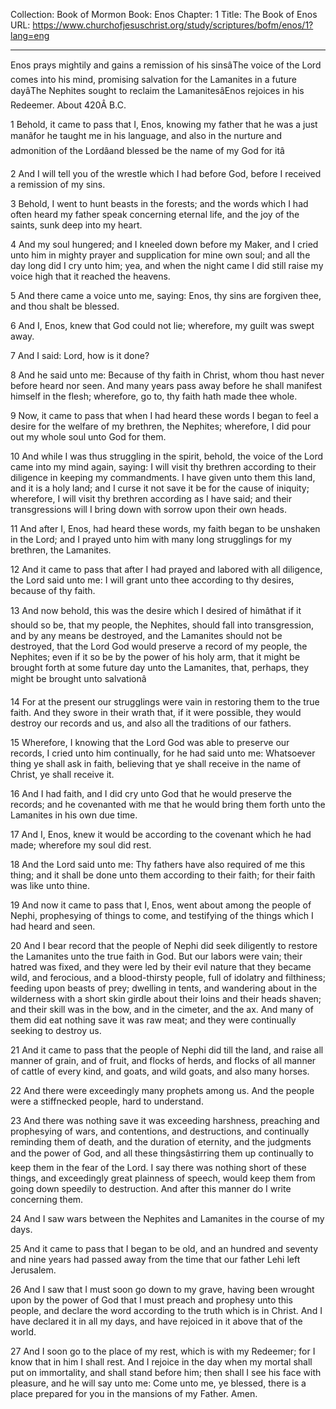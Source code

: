 Collection: Book of Mormon
Book: Enos
Chapter: 1
Title: The Book of Enos
URL: https://www.churchofjesuschrist.org/study/scriptures/bofm/enos/1?lang=eng

---

Enos prays mightily and gains a remission of his sinsâThe voice of the Lord comes into his mind, promising salvation for the Lamanites in a future dayâThe Nephites sought to reclaim the LamanitesâEnos rejoices in his Redeemer. About 420Â B.C.

1 Behold, it came to pass that I, Enos, knowing my father that he was a just manâfor he taught me in his language, and also in the nurture and admonition of the Lordâand blessed be the name of my God for itâ

2 And I will tell you of the wrestle which I had before God, before I received a remission of my sins.

3 Behold, I went to hunt beasts in the forests; and the words which I had often heard my father speak concerning eternal life, and the joy of the saints, sunk deep into my heart.

4 And my soul hungered; and I kneeled down before my Maker, and I cried unto him in mighty prayer and supplication for mine own soul; and all the day long did I cry unto him; yea, and when the night came I did still raise my voice high that it reached the heavens.

5 And there came a voice unto me, saying: Enos, thy sins are forgiven thee, and thou shalt be blessed.

6 And I, Enos, knew that God could not lie; wherefore, my guilt was swept away.

7 And I said: Lord, how is it done?

8 And he said unto me: Because of thy faith in Christ, whom thou hast never before heard nor seen. And many years pass away before he shall manifest himself in the flesh; wherefore, go to, thy faith hath made thee whole.

9 Now, it came to pass that when I had heard these words I began to feel a desire for the welfare of my brethren, the Nephites; wherefore, I did pour out my whole soul unto God for them.

10 And while I was thus struggling in the spirit, behold, the voice of the Lord came into my mind again, saying: I will visit thy brethren according to their diligence in keeping my commandments. I have given unto them this land, and it is a holy land; and I curse it not save it be for the cause of iniquity; wherefore, I will visit thy brethren according as I have said; and their transgressions will I bring down with sorrow upon their own heads.

11 And after I, Enos, had heard these words, my faith began to be unshaken in the Lord; and I prayed unto him with many long strugglings for my brethren, the Lamanites.

12 And it came to pass that after I had prayed and labored with all diligence, the Lord said unto me: I will grant unto thee according to thy desires, because of thy faith.

13 And now behold, this was the desire which I desired of himâthat if it should so be, that my people, the Nephites, should fall into transgression, and by any means be destroyed, and the Lamanites should not be destroyed, that the Lord God would preserve a record of my people, the Nephites; even if it so be by the power of his holy arm, that it might be brought forth at some future day unto the Lamanites, that, perhaps, they might be brought unto salvationâ

14 For at the present our strugglings were vain in restoring them to the true faith. And they swore in their wrath that, if it were possible, they would destroy our records and us, and also all the traditions of our fathers.

15 Wherefore, I knowing that the Lord God was able to preserve our records, I cried unto him continually, for he had said unto me: Whatsoever thing ye shall ask in faith, believing that ye shall receive in the name of Christ, ye shall receive it.

16 And I had faith, and I did cry unto God that he would preserve the records; and he covenanted with me that he would bring them forth unto the Lamanites in his own due time.

17 And I, Enos, knew it would be according to the covenant which he had made; wherefore my soul did rest.

18 And the Lord said unto me: Thy fathers have also required of me this thing; and it shall be done unto them according to their faith; for their faith was like unto thine.

19 And now it came to pass that I, Enos, went about among the people of Nephi, prophesying of things to come, and testifying of the things which I had heard and seen.

20 And I bear record that the people of Nephi did seek diligently to restore the Lamanites unto the true faith in God. But our labors were vain; their hatred was fixed, and they were led by their evil nature that they became wild, and ferocious, and a blood-thirsty people, full of idolatry and filthiness; feeding upon beasts of prey; dwelling in tents, and wandering about in the wilderness with a short skin girdle about their loins and their heads shaven; and their skill was in the bow, and in the cimeter, and the ax. And many of them did eat nothing save it was raw meat; and they were continually seeking to destroy us.

21 And it came to pass that the people of Nephi did till the land, and raise all manner of grain, and of fruit, and flocks of herds, and flocks of all manner of cattle of every kind, and goats, and wild goats, and also many horses.

22 And there were exceedingly many prophets among us. And the people were a stiffnecked people, hard to understand.

23 And there was nothing save it was exceeding harshness, preaching and prophesying of wars, and contentions, and destructions, and continually reminding them of death, and the duration of eternity, and the judgments and the power of God, and all these thingsâstirring them up continually to keep them in the fear of the Lord. I say there was nothing short of these things, and exceedingly great plainness of speech, would keep them from going down speedily to destruction. And after this manner do I write concerning them.

24 And I saw wars between the Nephites and Lamanites in the course of my days.

25 And it came to pass that I began to be old, and an hundred and seventy and nine years had passed away from the time that our father Lehi left Jerusalem.

26 And I saw that I must soon go down to my grave, having been wrought upon by the power of God that I must preach and prophesy unto this people, and declare the word according to the truth which is in Christ. And I have declared it in all my days, and have rejoiced in it above that of the world.

27 And I soon go to the place of my rest, which is with my Redeemer; for I know that in him I shall rest. And I rejoice in the day when my mortal shall put on immortality, and shall stand before him; then shall I see his face with pleasure, and he will say unto me: Come unto me, ye blessed, there is a place prepared for you in the mansions of my Father. Amen.
